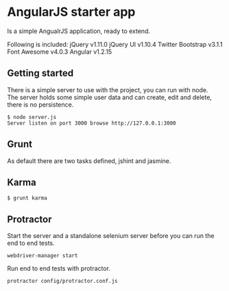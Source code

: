 # AngularJS starter app

Is a simple AngualrJS application, ready to extend.  

Following is included:
jQuery v1.11.0
jQuery UI v1.10.4
Twitter Bootstrap v3.1.1
Font Awesome v4.0.3
Angular v1.2.15


## Getting started

There is a simple server to use with the project, you can run with node.  
The server holds some simple user data and can create, edit and delete, there is no persistence.

    $ node server.js  
    Server listen on port 3000 browse http://127.0.0.1:3000

## Grunt

As default there are two tasks defined, jshint and jasmine.

## Karma

    $ grunt karma

## Protractor

Start the server and a standalone selenium server before you can run the end to end tests.

    webdriver-manager start

Run end to end tests with protractor.

    protractor config/protractor.conf.js